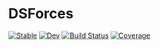 # DSForces

[![Stable](https://img.shields.io/badge/docs-stable-blue.svg)](https://adigioacchino.github.io/DSForces.jl/stable/)
[![Dev](https://img.shields.io/badge/docs-dev-blue.svg)](https://adigioacchino.github.io/DSForces.jl/dev/)
[![Build Status](https://github.com/adigioacchino/DSForces.jl/actions/workflows/CI.yml/badge.svg?branch=main)](https://github.com/adigioacchino/DSForces.jl/actions/workflows/CI.yml?query=branch%3Amain)
[![Coverage](https://codecov.io/gh/adigioacchino/DSForces.jl/branch/main/graph/badge.svg)](https://codecov.io/gh/adigioacchino/DSForces.jl)
